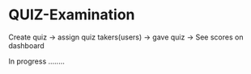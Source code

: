 # QUIZ-Examination
Create quiz -> assign quiz takers(users) -> gave quiz -> See scores on dashboard


In progress ........
